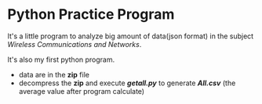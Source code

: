 Python Practice Program
===
It's a little program to analyze big amount of data(json format) in the subject *Wireless Communications and Networks*.

It's also my first python program.
- data are in the **zip** file
- decompress the **zip** and execute ***getall.py*** to generate ***All.csv*** (the average value after program calculate)